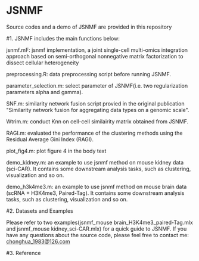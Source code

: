 # JSNMF
Source codes and a demo of JSNMF are provided in this repository

#1. JSNMF includes the main functions below:

  jsnmf.mF: jsnmf implementation, a joint single-cell multi-omics integration approach based on semi-orthogonal nonnegative matrix factorization to dissect cellular heterogeneity

  preprocessing.R: data preprocessing script before running JSNMF.
  
  parameter_selection.m: select parameter of JSNMF(i.e. two regularization parameters alpha and gamma).
  
  SNF.m: similarity network fusion script provied in the original publication "Similarity network fusion for aggregating data types on a genomic scale". 
  
  Wtrim.m: conduct Knn on cell-cell similairity matrix obtained from JSNMF.

  RAGI.m: evaluated the performance of the clustering methods using the Residual Average Gini Index (RAGI).
  
  plot_fig4.m: plot figure 4 in the body text
  
  demo_kidney.m: an example to use jsnmf method on mouse kidney data (sci-CAR). It contains some downstream analysis tasks, such as clustering, visualization and so on.
  
  demo_h3k4me3.m: an example to use jsnmf method on mouse brain data (scRNA + H3K4me3, Paired-Tag). It contains some downstream analysis tasks, such as clustering, visualization and so on.

#2. Datasets and Examples

  Please refer to two examples(jsnmf_mouse brain_H3K4me3_paired-Tag.mlx and jsnmf_mouse kidney_sci-CAR.mlx) for a quick guide to JSNMF.
  If you have any questions about the source code, please feel free to contact me: chonghua_1983@126.com

#3. Reference
